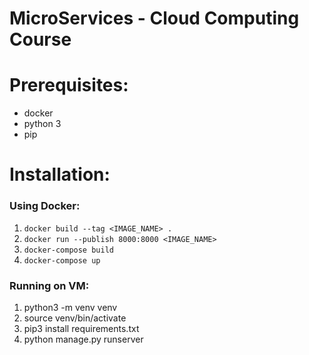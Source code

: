 # MicroServices - Cloud Computing Course

# Prerequisites:
- docker 
- python 3
- pip 

# Installation:  
   ### Using Docker:
   1. `docker build --tag <IMAGE_NAME> .`
   2. `docker run --publish 8000:8000 <IMAGE_NAME>`
   3. `docker-compose build`
   4. `docker-compose up`

   ### Running on VM:
   1. python3 -m venv venv
   2. source venv/bin/activate
   3. pip3 install requirements.txt
   4. python manage.py runserver